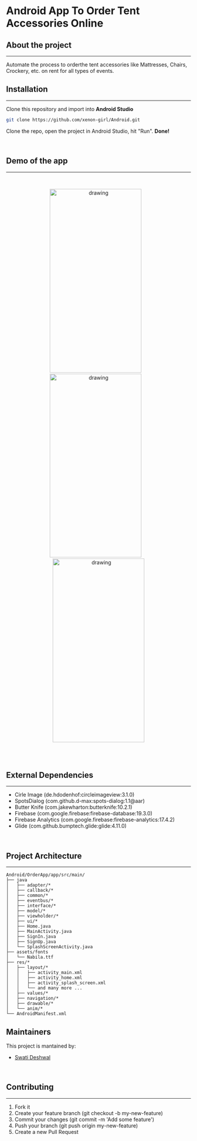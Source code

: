 # Android App To Order Tent Accessories Online
## About the project
____

Automate the process to orderthe tent accessories like Mattresses, Chairs, Crockery, etc. on rent for all types of events.
<br />

## Installation
____
Clone this repository and import into **Android Studio**
```bash
git clone https://github.com/xenon-girl/Android.git
```
Clone the repo, open the project in Android Studio, hit "Run". **Done!**

<br />

## Demo of the app
____
<br />
<p align="center">
<img src="https://user-images.githubusercontent.com/48390770/119239492-07187100-bb67-11eb-88d9-be5b3187cf69.jpg" 
alt="drawing" width="250" height="500"/> 
&nbsp;&nbsp;&nbsp;
<img src="https://user-images.githubusercontent.com/48390770/119240017-c589c500-bb6a-11eb-9523-e33a69b32c18.gif" 
alt="drawing" width="250" height="500"/>
&nbsp;&nbsp;&nbsp;
<img src="https://user-images.githubusercontent.com/48390770/119239031-d84ccb80-bb63-11eb-8d9c-c35e40060f3b.jpg" 
alt="drawing" width="250" height="500"/> 
</p>
<br />
 
<br />

## External Dependencies
____
- Cirle Image (de.hdodenhof:circleimageview:3.1.0)
- SpotsDialog (com.github.d-max:spots-dialog:1.1@aar)
- Butter Knife (com.jakewharton:butterknife:10.2.1)
- Firebase (com.google.firebase:firebase-database:19.3.0)
- Firebase Analytics (com.google.firebase:firebase-analytics:17.4.2)
- Glide (com.github.bumptech.glide:glide:4.11.0)

<br />

## Project Architecture
----
```
Android/OrderApp/app/src/main/
├── java
│   ├── adapter/*
│   ├── callback/*
│   ├── common/*
│   ├── eventbus/*
│   ├── interface/*
│   ├── model/*
│   ├── viewholder/*
│   ├── ui/*
│   ├── Home.java
│   ├── MainActivity.java
│   ├── SignIn.java
│   ├── SignUp.java
│   └── SplashScreenActivity.java
├── assets/fonts
│   └── Nabila.ttf
├── res/*
│   ├── layout/*
│   │   ├── activity_main.xml
│   │   ├── activity_home.xml
│   │   ├── activity_splash_screen.xml
│   │   └── and many more ...         
│   ├── values/*
│   ├── navigation/*
│   ├── drawable/*
│   └── anim/*
└── AndroidManifest.xml 

```

## Maintainers
This project is mantained by:
* [Swati Deshwal](http://github.com/xenon-girl)

<br />

## Contributing
____
1. Fork it
2. Create your feature branch (git checkout -b my-new-feature)
3. Commit your changes (git commit -m 'Add some feature')
4. Push your branch (git push origin my-new-feature)
5. Create a new Pull Request
